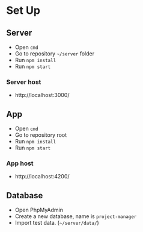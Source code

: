 # Set Up

 ## Server

 - Open `cmd`
 - Go to repository `~/server` folder
 - Run `npm install`
 - Run `npm start`
 
 ### Server host

 - http://localhost:3000/

## App

 - Open `cmd`
 - Go to repository root
 - Run `npm install`
 - Run `npm start`

 ### App host

 - http://localhost:4200/ 

 ## Database

 - Open PhpMyAdmin
 - Create a new database, name is `project-manager`
 - Import test data. (`~/server/data/`)

